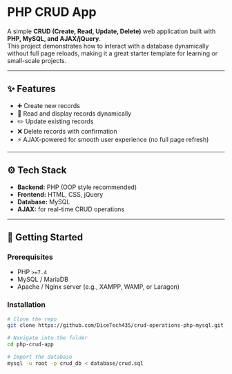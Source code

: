 # PHP CRUD App

A simple **CRUD (Create, Read, Update, Delete)** web application built with **PHP, MySQL, and AJAX/jQuery**.  
This project demonstrates how to interact with a database dynamically without full page reloads, making it a great starter template for learning or small-scale projects.

---

## ✨ Features
- ➕ Create new records
- 📖 Read and display records dynamically
- ✏️ Update existing records
- ❌ Delete records with confirmation
- ⚡ AJAX-powered for smooth user experience (no full page refresh)

---

## ⚙️ Tech Stack
- **Backend:** PHP (OOP style recommended)
- **Frontend:** HTML, CSS, jQuery
- **Database:** MySQL
- **AJAX:** for real-time CRUD operations

---

## 🚀 Getting Started

### Prerequisites
- PHP `>=7.4`
- MySQL / MariaDB
- Apache / Nginx server (e.g., XAMPP, WAMP, or Laragon)

### Installation
```bash
# Clone the repo
git clone https://github.com/DiceTech435/crud-operations-php-mysql.git

# Navigate into the folder
cd php-crud-app

# Import the database
mysql -u root -p crud_db < database/crud.sql
